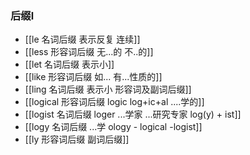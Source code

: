 ### 后缀l

- [[le 名词后缀  表示反复 连续]]
- [[less 形容词后缀 无...的 不..的]]
- [[let 名词后缀 表示小]]
- [[like 形容词后缀 如... 有...性质的]]
- [[ling 名词后缀 表示小 形容词及副词后缀]]
- [[logical  形容词后缀 logic  log+ic+al  ....学的]]
- [[logist 名词后缀 loger  ...学家 ...研究专家 log(y) + ist]]
- [[logy 名词后缀   ...学 ology - logical -logist]]
- [[ly  形容词后缀 副词后缀]]